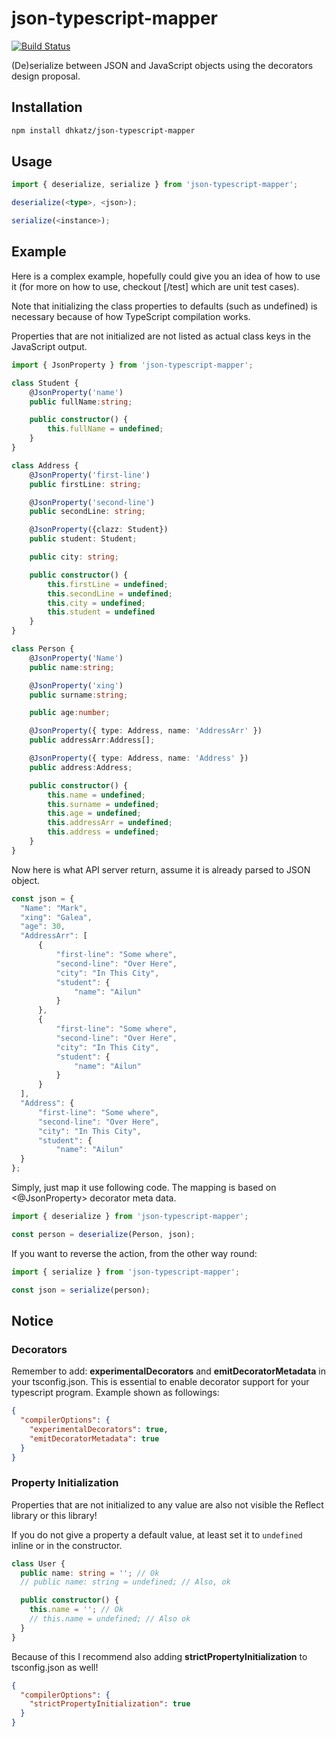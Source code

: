 # json-typescript-mapper

[![Build Status](https://travis-ci.com/dhkatz/json-typescript-mapper.svg?branch=master)](https://travis-ci.com/dhkatz/json-typescript-mapper)

(De)serialize between JSON and JavaScript objects using the decorators design proposal.

## Installation
```bash
npm install dhkatz/json-typescript-mapper
```

## Usage

```typescript
import { deserialize, serialize } from 'json-typescript-mapper';

deserialize(<type>, <json>);

serialize(<instance>);
```

## Example 
Here is a complex example, hopefully could give you an idea of how to use it (for more on how to use, checkout [/test] which are unit test cases).

Note that initializing the class properties to defaults (such as undefined) is necessary because of how TypeScript compilation works.

Properties that are not initialized are not listed as actual class keys in the JavaScript output.

```typescript
import { JsonProperty } from 'json-typescript-mapper';

class Student {
    @JsonProperty('name')
    public fullName:string;

    public constructor() {
        this.fullName = undefined;
    }
}

class Address {
    @JsonProperty('first-line')
    public firstLine: string;

    @JsonProperty('second-line')
    public secondLine: string;

    @JsonProperty({clazz: Student})
    public student: Student;

    public city: string;

    public constructor() {
        this.firstLine = undefined;
        this.secondLine = undefined;
        this.city = undefined;
        this.student = undefined
    }
}

class Person {
    @JsonProperty('Name')
    public name:string;

    @JsonProperty('xing')
    public surname:string;

    public age:number;

    @JsonProperty({ type: Address, name: 'AddressArr' })
    public addressArr:Address[];

    @JsonProperty({ type: Address, name: 'Address' })
    public address:Address;

    public constructor() {
        this.name = undefined;
        this.surname = undefined;
        this.age = undefined;
        this.addressArr = undefined;
        this.address = undefined;
    }
}
```

Now here is what API server return, assume it is already parsed to JSON object.
```typescript
const json = {
  "Name": "Mark",
  "xing": "Galea",
  "age": 30,
  "AddressArr": [
      {
          "first-line": "Some where",
          "second-line": "Over Here",
          "city": "In This City",
          "student": {
              "name": "Ailun"
          }
      },
      {
          "first-line": "Some where",
          "second-line": "Over Here",
          "city": "In This City",
          "student": {
              "name": "Ailun"
          }
      }
  ],
  "Address": {
      "first-line": "Some where",
      "second-line": "Over Here",
      "city": "In This City",
      "student": {
          "name": "Ailun"
  }
};
```

Simply, just map it use following code. The mapping is based on <@JsonProperty> decorator meta data.

```typescript
import { deserialize } from 'json-typescript-mapper';

const person = deserialize(Person, json);
```

If you want to reverse the action, from the other way round:

```typescript
import { serialize } from 'json-typescript-mapper';

const json = serialize(person);
```

## Notice

### Decorators

Remember to add: <b>experimentalDecorators</b> and <b>emitDecoratorMetadata</b> in your tsconfig.json. 
This is essential to enable decorator support for your typescript program. Example shown as followings:

```json
{
  "compilerOptions": {
    "experimentalDecorators": true,
    "emitDecoratorMetadata": true
  }
}
```

### Property Initialization

Properties that are not initialized to any value are also
 not visible the Reflect library or this library!
 
If you do not give a property a default value, at least set
it to `undefined` inline or in the constructor.

```typescript
class User {
  public name: string = ''; // Ok
  // public name: string = undefined; // Also, ok

  public constructor() {
    this.name = ''; // Ok
    // this.name = undefined; // Also ok
  }
}
```
 
Because of this I recommend also adding <b>strictPropertyInitialization</b> to
tsconfig.json as well!

```json
{
  "compilerOptions": {
    "strictPropertyInitialization": true
  }
}
```

